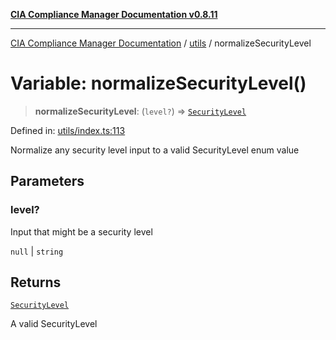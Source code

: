 [**CIA Compliance Manager Documentation v0.8.11**](../../README.md)

***

[CIA Compliance Manager Documentation](../../modules.md) / [utils](../README.md) / normalizeSecurityLevel

# Variable: normalizeSecurityLevel()

> **normalizeSecurityLevel**: (`level?`) => [`SecurityLevel`](../../types/cia/type-aliases/SecurityLevel.md)

Defined in: [utils/index.ts:113](https://github.com/Hack23/cia-compliance-manager/blob/d6eede30e4f01622fe18187e98b207e9a06a781f/src/utils/index.ts#L113)

Normalize any security level input to a valid SecurityLevel enum value

## Parameters

### level?

Input that might be a security level

`null` | `string`

## Returns

[`SecurityLevel`](../../types/cia/type-aliases/SecurityLevel.md)

A valid SecurityLevel
